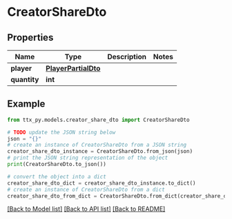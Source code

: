# CreatorShareDto


## Properties

Name | Type | Description | Notes
------------ | ------------- | ------------- | -------------
**player** | [**PlayerPartialDto**](PlayerPartialDto.md) |  | 
**quantity** | **int** |  | 

## Example

```python
from ttx_py.models.creator_share_dto import CreatorShareDto

# TODO update the JSON string below
json = "{}"
# create an instance of CreatorShareDto from a JSON string
creator_share_dto_instance = CreatorShareDto.from_json(json)
# print the JSON string representation of the object
print(CreatorShareDto.to_json())

# convert the object into a dict
creator_share_dto_dict = creator_share_dto_instance.to_dict()
# create an instance of CreatorShareDto from a dict
creator_share_dto_from_dict = CreatorShareDto.from_dict(creator_share_dto_dict)
```
[[Back to Model list]](../README.md#documentation-for-models) [[Back to API list]](../README.md#documentation-for-api-endpoints) [[Back to README]](../README.md)


